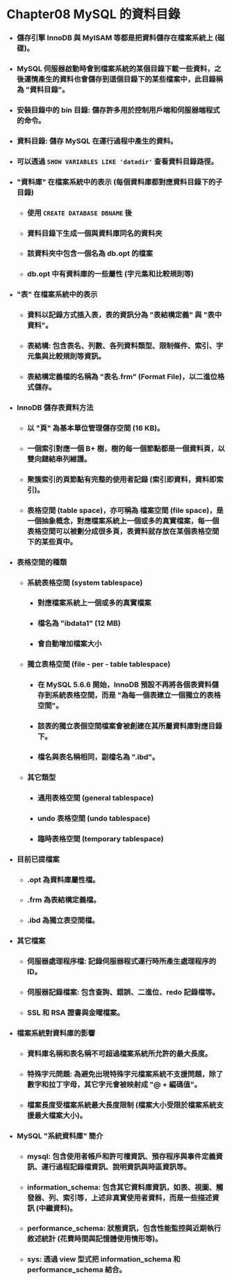 Chapter08 MySQL 的資料目錄
=====
* ### 儲存引擎 InnoDB 與 MyISAM 等都是把資料儲存在檔案系統上 (磁碟)。
* ### MySQL 伺服器啟動時會到檔案系統的某個目錄下載一些資料，之後運情產生的資料也會儲存到這個目錄下的某些檔案中，此目錄稱為 "資料目錄"。
* ### 安裝目錄中的 bin 目錄: 儲存許多用於控制用戶端和伺服器端程式的命令。
* ### 資料目錄: 儲存 MySQL 在運行過程中產生的資料。
* ### 可以透過 ```SHOW VARIABLES LIKE 'datadir'``` 查看資料目錄路徑。
* ### "資料庫" 在檔案系統中的表示 (每個資料庫都對應資料目錄下的子目錄)
    * ### 使用 ```CREATE DATABASE DBNAME``` 後
    * ### 資料目錄下生成一個與資料庫同名的資料夾
    * ### 該資料夾中包含一個名為 db.opt 的檔案
    * ### db.opt 中有資料庫的一些屬性 (字元集和比較規則等)
* ### "表" 在檔案系統中的表示
    * ### 資料以記錄方式插入表，表的資訊分為 "表結構定義" 與 "表中資料"。
    * ### 表結構: 包含表名、列數、各列資料類型、限制條件、索引、字元集與比較規則等資訊。
    * ### 表結構定義檔的名稱為 "表名.frm" (Format File)，以二進位格式儲存。
* ### InnoDB 儲存表資料方法
    * ### 以 "頁" 為基本單位管理儲存空間 (16 KB)。
    * ### 一個索引對應一個 B+ 樹，樹的每一個節點都是一個資料頁，以雙向鏈結串列維護。
    * ### 聚簇索引的頁節點有完整的使用者記錄 (索引即資料，資料即索引)。
    * ### 表格空間 (table space)，亦可稱為 檔案空間 (file space)，是一個抽象概念，對應檔案系統上一個或多的真實檔案，每一個表格空間可以被劃分成很多頁，表資料就存放在某個表格空間下的某些頁中。
* ### 表格空間的種類
    * ### 系統表格空間 (system tablespace)
        * ### 對應檔案系統上一個或多的真實檔案
        * ### 檔名為 "ibdata1" (12 MB)
        * ### 會自動增加檔案大小
    * ### 獨立表格空間 (file - per - table tablespace)
        * ### 在 MySQL 5.6.6 開始，InnoDB 預設不再將各個表資料儲存到系統表格空間，而是 "為每一個表建立一個獨立的表格空間"。
        * ### 該表的獨立表個空間檔案會被創建在其所屬資料庫對應目錄下。
        * ### 檔名與表名稱相同，副檔名為 ".ibd"。
    * ### 其它類型
        * ### 通用表格空間 (general tablespace)
        * ### undo 表格空間 (undo tablespace)
        * ### 臨時表格空間 (temporary tablespace)
* ### 目前已提檔案
    * ### .opt 為資料庫屬性檔。
    * ### .frm 為表結構定義檔。
    * ### .ibd 為獨立表空間檔。
* ### 其它檔案
    * ### 伺服器處理程序檔: 記錄伺服器程式運行時所產生處理程序的 ID。
    * ### 伺服器記錄檔案: 包含查詢、錯誤、二進位、redo 記錄檔等。
    * ### SSL 和 RSA 證書與金曜檔案。
* ### 檔案系統對資料庫的影響
    * ### 資料庫名稱和表名稱不可超過檔案系統所允許的最大長度。
    * ### 特殊字元問題: 為避免出現特殊字元檔案系統不支援問題，除了數字和拉丁字母，其它字元會被映射成 "@ + 編碼值"。
    * ### 檔案長度受檔案系統最大長度限制 (檔案大小受限於檔案系統支援最大檔案大小)。
* ### MySQL "系統資料庫" 簡介
    * ### mysql: 包含使用者帳戶和許可權資訊、預存程序與事件定義資訊、運行過程記錄檔資訊、說明資訊與時區資訊等。
    * ### information_schema: 包含其它資料庫資訊，如表、視圖、觸發器、列、索引等，上述非真實使用者資料，而是一些描述資訊 (中繼資料)。
    * ### performance_schema: 狀態資訊，包含性能監控與近期執行敘述統計 (花費時間與記憶體使用情形等)。
    * ### sys: 透過 view 型式把 information_schema 和 performance_schema 結合。
<br />

